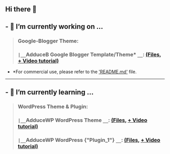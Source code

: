 ## Hi there 👋 
## - 🔭 I’m currently working on ...
> ### Google-Blogger Theme:
> ### `|__`AdduceB Google Blogger Template/Theme* `__`: [(Files,](https://github.com/Techadduce/adduceb-google-blogger-theme) [+ Video tutorial)](https://youtube.com/@Techadduce)
* *For commercial use, please refer to the ['README.md'](https://github.com/Techadduce/adduceb-google-blogger-theme/blob/main/README.md) file.
---
## - 🌱 I’m currently learning ...
> ### WordPress Theme & Plugin:
> ### `|__`AdduceWP WordPress Theme `__`: [(Files,](https://github.com/Techadduce/adducewp-wordpress-theme) [+ Video tutorial)](https://youtube.com/@Techadduce)
> ### `|__`AdduceWP WordPress {"Plugin_1"} `__`: [(Files,](https://github.com/Techadduce/adducewp-wordpress-theme-plugin-1) [+ Video tutorial)](https://youtube.com/@Techadduce)

<!--
**Techadduce/Techadduce** is a ✨ _special_ ✨ repository because its `README.md` (this file) appears on your GitHub profile.

Here are some ideas to get you started:

- 🔭 I’m currently working on ...
- 🌱 I’m currently learning ...
- 👯 I’m looking to collaborate on ...
- 🤔 I’m looking for help with ...
- 💬 Ask me about ...
- 📫 How to reach me: ...
- 😄 Pronouns: ...
- ⚡ Fun fact: ...
-->

